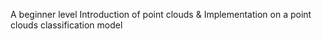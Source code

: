 A beginner level Introduction of point clouds & Implementation on a point clouds classification model




